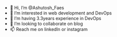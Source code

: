 - 👋 Hi, I’m @Ashutosh_Faes
- 👀 I’m interested in web development and DevOps
- 🌱 I’m having 3.3years experience in DevOps
- 💞️ I’m looking to collaborate on blog
- 📫 Reach me on linkedIn or instagram

<!---
Aash1236/Aash1236 is a ✨ special ✨ repository because its `README.md` (this file) appears on your GitHub profile.
You can click the Preview link to take a look at your changes.
--->
